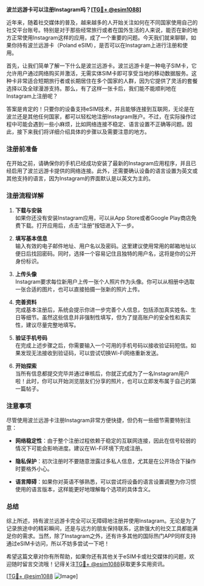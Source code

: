 **波兰远游卡可以注册Instagram吗？[[TG💪+ @esim1088](https://t.me/s/esim1088)]**

近年来，随着社交媒体的普及，越来越多的人开始关注如何在不同国家使用自己的社交平台账号。特别是对于那些经常旅行或者在国外生活的人来说，能否在新的地方正常使用Instagram这样的应用，成了一个重要的问题。今天我们就来聊聊，如果你持有波兰远游卡（Poland eSIM），是否可以在Instagram上进行注册和使用。

首先，让我们简单了解一下什么是波兰远游卡。波兰远游卡是一种电子SIM卡，它允许用户通过网络购买并激活，无需实体SIM卡即可享受当地的移动数据服务。这种卡非常适合短期旅行者或长期居住在多个国家的人群，因为它提供了灵活的套餐选择以及全球漫游支持。那么，有了这样一张卡后，我们能不能顺利地在Instagram上注册呢？

答案是肯定的！只要你的设备支持eSIM技术，并且能够连接到互联网，无论是在波兰还是其他任何国家，都可以轻松地注册Instagram账户。不过，在实际操作过程中可能会遇到一些小麻烦，比如网络连接不稳定、语言设置不正确等问题。因此，接下来我们将详细介绍具体的步骤以及需要注意的地方。

### 注册前准备

在开始之前，请确保你的手机已经成功安装了最新的Instagram应用程序，并且已经启用了波兰远游卡提供的网络连接。此外，还需要确认设备的语言设置为英文或其他支持的语言，因为Instagram的界面默认是以英文为主的。

### 注册流程详解

1. **下载与安装**  
   如果你还没有安装Instagram应用，可以从App Store或者Google Play商店免费下载。打开应用后，点击“注册”按钮进入下一步。

2. **填写基本信息**  
   输入有效的电子邮件地址、用户名以及密码。这里建议使用常用的邮箱地址以便日后找回密码。同时，选择一个容易记住且独特的用户名，这将是你的公开身份标识。

3. **上传头像**  
   Instagram要求每位新用户上传一张个人照片作为头像。你可以从相册中选取一张合适的图片，也可以直接拍摄一张新的照片上传。

4. **完善资料**  
   完成基本注册后，系统会提示你进一步完善个人信息，包括添加真实姓名、生日等细节。虽然这些信息并非强制性填写，但为了提高账户的安全性和真实性，建议尽量完整地填写。

5. **验证手机号码**  
   在完成上述步骤之后，你需要输入一个可用的手机号码以接收验证码短信。如果发现无法接收到验证码，可以尝试切换Wi-Fi网络重新发送。

6. **开始探索**  
   当所有信息都提交完毕并通过审核后，你就正式成为了一名Instagram用户啦！此时，你可以开始浏览朋友们分享的照片，也可以立即发布属于自己的第一篇帖子。

### 注意事项

尽管使用波兰远游卡注册Instagram非常方便快捷，但仍有一些细节需要特别注意：

- **网络稳定性**：由于整个注册过程依赖于稳定的互联网连接，因此在信号较弱的情况下可能会影响进度。建议在Wi-Fi环境下完成注册。
  
- **隐私保护**：初次注册时不要随意泄露过多私人信息，尤其是在公开场合下操作时要格外小心。

- **语言障碍**：如果你对英语不够熟悉，可以尝试将设备的语言设置调整为你习惯使用的语言版本，这样能更好地理解每个选项的具体含义。

### 总结

综上所述，持有波兰远游卡完全可以无障碍地注册并使用Instagram。无论是为了记录旅途中的精彩瞬间，还是与远方的朋友保持联系，这款强大的社交工具都能满足你的需求。当然，除了Instagram之外，还有许多其他的国际热门APP同样支持通过eSIM卡访问，所以不妨多尝试一下吧！

希望这篇文章对你有所帮助，如果你还有其他关于eSIM卡或社交媒体的问题，欢迎随时留言交流哦！记得关注[TG💪+ @esim1088](https://t.me/s/esim1088)获取更多实用资讯。

[[TG💪+ @esim1088](https://t.me/s/esim1088) ![Image](https://i.postimg.cc/4NQfJmqS/Snipaste-2025-05-13-00-14-12.png)]